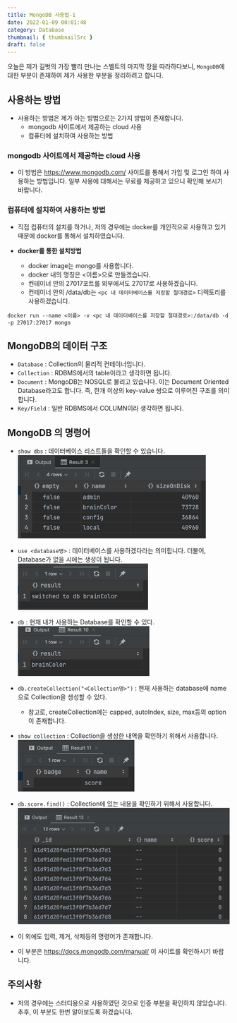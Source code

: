 ```yaml
---
title: MongoDB 사용법-1
date: 2022-01-09 00:01:48
category: Database
thumbnail: { thumbnailSrc }
draft: false
---
```


오늘은 제가 길벗의 가장 빨리 만나는 스벨트의 마지막 장을 따라하다보니, `MongoDB`에 대한 부분이 존재하여 제가 사용한 부분을 정리하려고 합니다.

## 사용하는 방법

- 사용하는 방법은 제가 아는 방법으로는 2가지 방법이 존재합니다.
  - mongodb 사이트에서 제공하는 cloud 사용
  - 컴퓨터에 설치하여 사용하는 방법

### mongodb 사이트에서 제공하는 cloud 사용

- 이 방법은 https://www.mongodb.com/ 사이트를 통해서 가입 및 로그인 하여 사용하는 방법입니다. 일부 사용에 대해서는 무료를 제공하고 있으니 확인해 보시기 바랍니다.

### 컴퓨터에 설치하여 사용하는 방법

- 직접 컴퓨터의 설치를 하거나, 저의 경우에는 docker를 개인적으로 사용하고 있기 때문에 docker를 통해서 설치하였습니다.

- **docker를 통한 설치방법**
  - docker image는 mongo를 사용합니다.
  - docker 내의 명칭은 <이름>으로 만들겠습니다.
  - 컨테이너 안의 27017포트를 외부에서도 27017로 사용하겠습니다.
  - 컨테이너 안의 /data/db는 `<pc 내 데이터베이스를 저장할 절대경로>` 디렉토리를 사용하겠습니다.

```shell
docker run --name <이름> -v <pc 내 데이터베이스를 저장할 절대경로>:/data/db -d -p 27017:27017 mongo
```

## MongoDB의 데이터 구조

- `Database` : Collection의 물리적 컨테이너입니다.
- `Collection` : RDBMS에서의 table이라고 생각하면 됩니다.
- `Document` : MongoDB는 NOSQL로 불리고 있습니다. 이는 Document Oriented Database라고도 합니다. 즉, 한개 이상의 key-value 쌍으로 이루어진 구조를 의미합니다.
- `Key/Field` : 일반 RDBMS에서 COLUMN이라 생각하면 됩니다.

## MongoDB 의 명령어

- `show dbs` : 데이터베이스 리스트들을 확인할 수 있습니다.
  ![show dbs](./images/[use-mongodb-1]show_dbs.png)
- `use <database명>` : 데이터베이스를 사용하겠다라는 의미힙니다. 더불어, Database가 없을 시에는 생성이 됩니다.
  ![use database](./images/[use-mongodb-1]use_database.png)
- `db` : 현재 내가 사용하는 Database를 확인할 수 있다.
  ![db](./images/[use-mongodb-1]db.png)
- `db.createCollection("<Collection명>")` : 현재 사용하는 database에 name으로 Collection을 생성할 수 있다.

  - 참고로, createCollection에는 capped, autoIndex, size, max등의 option이 존재합니다.

- `show collection` : Collection을 생성한 내역을 확인하기 위해서 사용합니다.
  ![show_collection](./images/[use-mongodb-1]show_collection.png)
- `db.score.find()` : Collection에 있는 내용을 확인하기 위해서 사용합니다.
  ![db_score_find](./images/[use-mongodb-1]db_score_find.png)

- 이 외에도 입력, 제거, 삭제등의 명령어가 존재합니다.
- 이 부분은 https://docs.mongodb.com/manual/ 이 사이트를 확인하시기 바랍니다.

## 주의사항

- 저의 경우에는 스터디용으로 사용하였던 것으로 인증 부분을 확인하지 않았습니다. 추후, 이 부분도 한번 알아보도록 하겠습니다.
